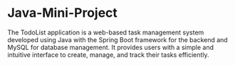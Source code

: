 # Java-Mini-Project
The TodoList application is a web-based task management system developed using Java with the Spring Boot framework for the backend and MySQL for database management. It provides users with a simple and intuitive interface to create, manage, and track their tasks efficiently.
